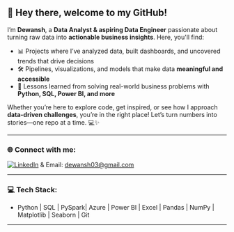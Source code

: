 ## 👋 Hey there, welcome to my GitHub!  

I’m **Dewansh**, a **Data Analyst & aspiring Data Engineer** passionate about turning raw data into **actionable business insights**. Here, you'll find:  

- 📊 Projects where I’ve analyzed data, built dashboards, and uncovered trends that drive decisions  
- 🛠️ Pipelines, visualizations, and models that make data **meaningful and accessible**  
- 🌱 Lessons learned from solving real-world business problems with **Python, SQL, Power BI, and more**  

Whether you’re here to explore code, get inspired, or see how I approach **data-driven challenges**, you’re in the right place! Let’s turn numbers into stories—one repo at a time. 💻✨  

---

### 🌐 Connect with me:  
[![LinkedIn](https://img.shields.io/badge/LinkedIn-%230077B5.svg?logo=linkedin&logoColor=white)](https://www.linkedin.com/in/dewanshvk/)  & Email: dewansh03@gmail.com

---

### 💻 Tech Stack:  
- Python | SQL | PySpark| Azure | Power BI | Excel | Pandas | NumPy | Matplotlib | Seaborn | Git  
---

